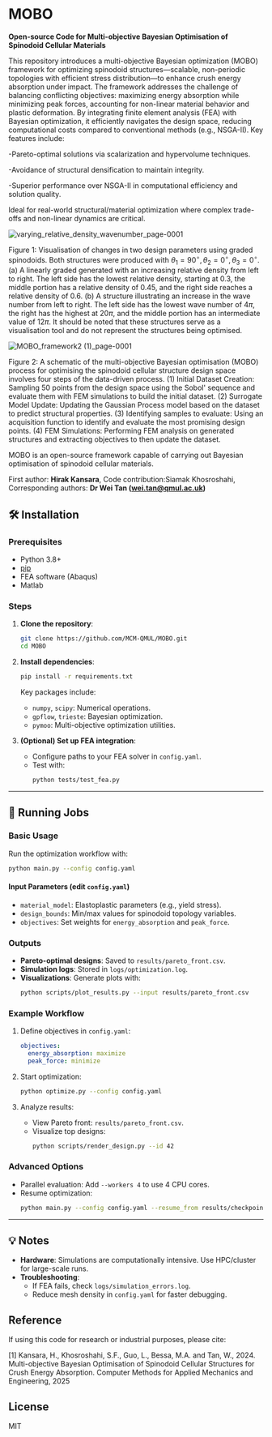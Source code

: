 # MOBO
**Open-source Code for Multi-objective Bayesian Optimisation of Spinodoid Cellular Materials**

This repository introduces a multi-objective Bayesian optimization (MOBO) framework for optimizing spinodoid structures—scalable, non-periodic topologies with efficient stress distribution—to enhance crush energy absorption under impact. The framework addresses the challenge of balancing conflicting objectives: maximizing energy absorption while minimizing peak forces, accounting for non-linear material behavior and plastic deformation. By integrating finite element analysis (FEA) with Bayesian optimization, it efficiently navigates the design space, reducing computational costs compared to conventional methods (e.g., NSGA-II). Key features include:

-Pareto-optimal solutions via scalarization and hypervolume techniques.

-Avoidance of structural densification to maintain integrity.

-Superior performance over NSGA-II in computational efficiency and solution quality.

Ideal for real-world structural/material optimization where complex trade-offs and non-linear dynamics are critical.

![varying_relative_density_wavenumber_page-0001](https://github.com/user-attachments/assets/1788a7de-42dc-4301-93fc-47a7db6a9a6b)

Figure 1: Visualisation of changes in two design parameters using graded spinodoids. Both structures were produced with $\theta_1 = 90^\circ, \theta_2 = 0^\circ, \theta_3 = 0^\circ$. (a) A linearly graded generated with an increasing relative density from left to right. The left side has the lowest relative density, starting at 0.3, the middle portion has a relative density of 0.45, and the right side reaches a relative density of 0.6. (b) A structure illustrating an increase in the wave number from left to right. The left side has the lowest wave number of $4\pi$, the right has the highest at $20\pi$, and the middle portion has an intermediate value of $12\pi$. It should be noted that these structures serve as a visualisation tool and do not represent the structures being optimised.

![MOBO_framework2 (1)_page-0001](https://github.com/user-attachments/assets/2e95605e-1955-4db3-a32e-aea2230ad332)

Figure 2: A schematic of the multi-objective Bayesian optimisation (MOBO) process for optimising the spinodoid cellular structure design space involves four steps of the data-driven process. (1) Initial Dataset Creation: Sampling 50 points from the design space using the Sobol' sequence and evaluate them with FEM simulations to build the initial dataset. (2) Surrogate Model Update: Updating the Gaussian Process model based on the dataset to predict structural properties. (3) Identifying samples to evaluate: Using an acquisition function to identify and evaluate the most promising design points. (4) FEM Simulations: Performing FEM analysis on generated structures and extracting objectives to then update the dataset.

MOBO is an open-source framework capable of carrying out Bayesian optimisation of spinodoid cellular materials.

First author: **Hirak Kansara**, Code contribution:Siamak Khosroshahi, Corresponding authors: **Dr Wei Tan (wei.tan@qmul.ac.uk)**


## 🛠 Installation

### **Prerequisites**
- Python 3.8+  
- [pip](https://pip.pypa.io/en/stable/installation/)  
- FEA software (Abaqus)
- Matlab

### **Steps**  
1. **Clone the repository**:  
   ```bash  
   git clone https://github.com/MCM-QMUL/MOBO.git
   cd MOBO 
   ```  

2. **Install dependencies**:  
   ```bash  
   pip install -r requirements.txt  
   ```  
   Key packages include:  
   - `numpy`, `scipy`: Numerical operations.  
   - `gpflow`, `trieste`: Bayesian optimization.  
   - `pymoo`: Multi-objective optimization utilities.  

3. **(Optional) Set up FEA integration**:  
   - Configure paths to your FEA solver in `config.yaml`.  
   - Test with:  
     ```bash  
     python tests/test_fea.py  
     ```  

---

## 🚀 Running Jobs

### **Basic Usage**  
Run the optimization workflow with:  
```bash  
python main.py --config config.yaml  
```  

#### **Input Parameters** (edit `config.yaml`)  
- `material_model`: Elastoplastic parameters (e.g., yield stress).  
- `design_bounds`: Min/max values for spinodoid topology variables.  
- `objectives`: Set weights for `energy_absorption` and `peak_force`.  

### **Outputs**  
- **Pareto-optimal designs**: Saved to `results/pareto_front.csv`.  
- **Simulation logs**: Stored in `logs/optimization.log`.  
- **Visualizations**: Generate plots with:  
  ```bash  
  python scripts/plot_results.py --input results/pareto_front.csv  
  ```  

### **Example Workflow**  
1. Define objectives in `config.yaml`:  
   ```yaml  
   objectives:  
     energy_absorption: maximize  
     peak_force: minimize  
   ```  

2. Start optimization:  
   ```bash  
   python optimize.py --config config.yaml  
   ```  

3. Analyze results:  
   - View Pareto front: `results/pareto_front.csv`.  
   - Visualize top designs:  
     ```bash  
     python scripts/render_design.py --id 42  
     ```  

### **Advanced Options**  
- Parallel evaluation: Add `--workers 4` to use 4 CPU cores.  
- Resume optimization:  
  ```bash  
  python main.py --config config.yaml --resume_from results/checkpoint.pkl  
  ```  

---

## 💡 Notes  
- **Hardware**: Simulations are computationally intensive. Use HPC/cluster for large-scale runs.  
- **Troubleshooting**:  
  - If FEA fails, check `logs/simulation_errors.log`.  
  - Reduce mesh density in `config.yaml` for faster debugging.  

## Reference
If using this code for research or industrial purposes, please cite:

[1] Kansara, H., Khosroshahi, S.F., Guo, L., Bessa, M.A. and Tan, W., 2024. Multi-objective Bayesian Optimisation of Spinodoid Cellular Structures for Crush Energy Absorption. Computer Methods for Applied Mechanics and Engineering, 2025

## License
MIT
